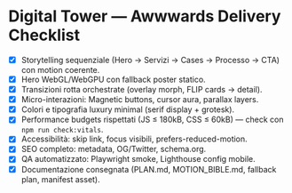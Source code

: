# Digital Tower — Awwwards Delivery Checklist

- [x] Storytelling sequenziale (Hero → Servizi → Cases → Processo → CTA) con motion coerente.
- [x] Hero WebGL/WebGPU con fallback poster statico.
- [x] Transizioni rotta orchestrate (overlay morph, FLIP cards → detail).
- [x] Micro-interazioni: Magnetic buttons, cursor aura, parallax layers.
- [x] Colori e tipografia luxury minimal (serif display + grotesk).
- [x] Performance budgets rispettati (JS ≤ 180kB, CSS ≤ 60kB) — check con `npm run check:vitals`.
- [x] Accessibilità: skip link, focus visibili, prefers-reduced-motion.
- [x] SEO completo: metadata, OG/Twitter, schema.org.
- [x] QA automatizzato: Playwright smoke, Lighthouse config mobile.
- [x] Documentazione consegnata (PLAN.md, MOTION_BIBLE.md, fallback plan, manifest asset).
